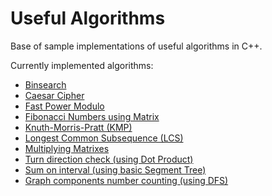 # Useful Algorithms
Base of sample implementations of useful algorithms in C++.

Currently implemented algorithms:
- [Binsearch](binsearch_algorithms.cpp)
- [Caesar Cipher](caesar_cipher.cpp)
- [Fast Power Modulo](fast_power_modulo.cpp)
- [Fibonacci Numbers using Matrix](fibonacci_on_matrix.cpp)
- [Knuth-Morris-Pratt (KMP)](kmp.cpp)
- [Longest Common Subsequence (LCS)](longest_common_subsequence.cpp)
- [Multiplying Matrixes](multiplying_matrixes.cpp)
- [Turn direction check (using Dot Product)](turn_direction.cpp)
- [Sum on interval (using basic Segment Tree)](interval_sum_ST.cpp)
- [Graph components number counting (using DFS)](graph_components_number_DFS.cpp)
